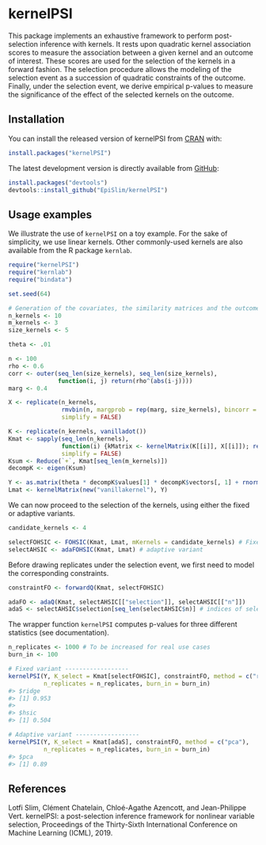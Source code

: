 
<!-- README.md is generated from README.Rmd. Please edit that file -->

# kernelPSI

This package implements an exhaustive framework to perform
post-selection inference with kernels. It rests upon quadratic kernel
association scores to measure the association between a given kernel and
an outcome of interest. These scores are used for the selection of the
kernels in a forward fashion. The selection procedure allows the
modeling of the selection event as a succession of quadratic constraints
of the outcome. Finally, under the selection event, we derive empirical
p-values to measure the significance of the effect of the selected
kernels on the outcome.

## Installation

You can install the released version of kernelPSI from
[CRAN](https://CRAN.R-project.org) with:

``` r
install.packages("kernelPSI")
```

The latest development version is directly available from
[GitHub](https://github.com):

``` r
install.packages("devtools")
devtools::install_github("EpiSlim/kernelPSI")
```

## Usage examples

We illustrate the use of `kernelPSI` on a toy example. For the sake of
simplicity, we use linear kernels. Other commonly-used kernels are also
available from the R package `kernlab`.

``` r
require("kernelPSI")
require("kernlab")
require("bindata")

set.seed(64)

# Generation of the covariates, the similarity matrices and the outcome
n_kernels <- 10
m_kernels <- 3
size_kernels <- 5

theta <- .01

n <- 100
rho <- 0.6
corr <- outer(seq_len(size_kernels), seq_len(size_kernels),
              function(i, j) return(rho^(abs(i-j))))
marg <- 0.4

X <- replicate(n_kernels,
               rmvbin(n, margprob = rep(marg, size_kernels), bincorr = corr),
               simplify = FALSE)

K <- replicate(n_kernels, vanilladot())
Kmat <- sapply(seq_len(n_kernels),
               function(i) {kMatrix <- kernelMatrix(K[[i]], X[[i]]); return(as.kernelMatrix(kMatrix, center = TRUE))},
               simplify = FALSE)
Ksum <- Reduce(`+`, Kmat[seq_len(m_kernels)])
decompK <- eigen(Ksum)

Y <- as.matrix(theta * decompK$values[1] * decompK$vectors[, 1] + rnorm(n), ncol = 1)
Lmat <- kernelMatrix(new("vanillakernel"), Y)
```

We can now proceed to the selection of the kernels, using either the
fixed or adaptive variants.

``` r
candidate_kernels <- 4

selectFOHSIC <- FOHSIC(Kmat, Lmat, mKernels = candidate_kernels) # Fixed variant
selectAHSIC <- adaFOHSIC(Kmat, Lmat) # adaptive variant
```

Before drawing replicates under the selection event, we first need to
model the corresponding constraints.

``` r
constraintFO <- forwardQ(Kmat, selectFOHSIC)

adaFO <- adaQ(Kmat, selectAHSIC[["selection"]], selectAHSIC[["n"]])
adaS <- selectAHSIC$selection[seq_len(selectAHSIC$n)] # indices of selected kernels
```

The wrapper function `kernelPSI` computes p-values for three different
statistics (see documentation).

``` r
n_replicates <- 1000 # To be increased for real use cases
burn_in <- 100

# Fixed variant ------------------
kernelPSI(Y, K_select = Kmat[selectFOHSIC], constraintFO, method = c("ridge", "hsic"),  
          n_replicates = n_replicates, burn_in = burn_in)
#> $ridge
#> [1] 0.953
#> 
#> $hsic
#> [1] 0.504

# Adaptive variant ------------------
kernelPSI(Y, K_select = Kmat[adaS], constraintFO, method = c("pca"),
          n_replicates = n_replicates, burn_in = burn_in)
#> $pca
#> [1] 0.89
```

## References

Lotfi Slim, Clément Chatelain, Chloé-Agathe Azencott, and Jean-Philippe
Vert. kernelPSI: a post-selection inference framework for nonlinear
variable selection, Proceedings of the Thirty-Sixth International
Conference on Machine Learning (ICML), 2019.
